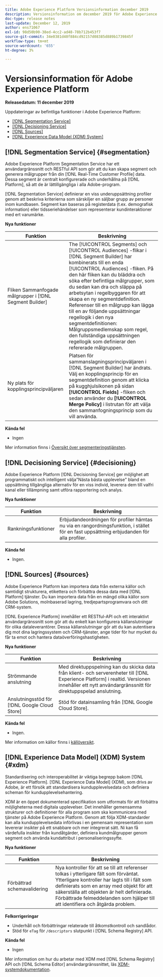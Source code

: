```yaml
---
title: Adobe Experience Platform Versionsinformation december 2019
description: Versionsinformation om december 2019 för Adobe Experience Platform.
doc-type: release notes
last-update: December 12, 2019
author: ens71067
exl-id: 98d50b90-38ed-4cc2-ad48-78b712b453f7
source-git-commit: 34e0381d40f884cd92157d08385d889b1739845f
workflow-type: tm+mt
source-wordcount: '655'
ht-degree: 3%

---
```


# Versionsinformation för Adobe Experience Platform

**Releasedatum: 11 december 2019**

Uppdateringar av befintliga funktioner i Adobe Experience Platform:

* [[!DNL Segmentation Service]](#segmentation)
* [[!DNL Decisioning Service]](#decisioning)
* [[!DNL Sources]](#sources)
* [[!DNL Experience Data Model (XDM) System]](#xdm)

## [!DNL Segmentation Service] {#segmentation}

Adobe Experience Platform Segmentation Service har ett användargränssnitt och RESTful API som gör att du kan skapa segment och generera målgrupper från din [!DNL Real-Time Customer Profile] data. Dessa segment är centralt konfigurerade och underhållna på [!DNL Platform], så att de är lättillgängliga i alla Adobe-program.

[!DNL Segmentation Service] definierar en viss underuppsättning profiler genom att beskriva kriterierna som särskiljer en säljbar grupp av personer inom kundbasen. Segment kan baseras på registerdata (t.ex. demografisk information) eller tidsseriehändelser som representerar kundinteraktioner med ert varumärke.

**Nya funktioner**

| Funktion | Beskrivning |
|--- | ---|
| Fliken Sammanfogade målgrupper i [!DNL Segment Builder] | The [!UICONTROL Segments] och [!UICONTROL Audiences] -flikar i [!DNL Segment Builder] har kombinerats till en enda [!UICONTROL Audiences] -fliken. På den här fliken kan du bläddra och söka efter befintliga målgrupper, som du sedan kan dra och släppa på arbetsytan i regelbyggaren för att skapa en ny segmentdefinition. Referenser till en målgrupp kan lägga till en av följande uppsättningar regellogik i den nya segmentdefinitionen: Målgruppsmedlemskap som regel, den fullständiga uppsättningen regellogik som definierar den refererade målgruppen. |
| Ny plats för kopplingsprincipväljaren | Platsen för sammanslagningsprincipväljaren i [!DNL Segment Builder] har ändrats. Välj en kopplingsprincip för en segmentdefinition genom att klicka på kugghjulsikonen på sidan **[!UICONTROL Fields]** -fliken och sedan använder du **[!UICONTROL Merge Policy]** i listrutan för att välja den sammanfogningsprincip som du vill använda. |

**Kända fel**

* Ingen

Mer information finns i [Översikt över segmenteringstjänsten](../../segmentation/home.md).

## [!DNL Decisioning Service] {#decisioning}

Adobe Experience Platform [!DNL Decisioning Service] ger möjlighet att programmatiskt och intelligent välja&quot;Nästa bästa upplevelse&quot; bland en uppsättning tillgängliga alternativ för en viss individ, leverera dem till valfri kanal eller tillämpning samt utföra rapportering och analys.

**Nya funktioner**

| Funktion | Beskrivning |
| -----------| ---------- |
| Rankningsfunktioner | Erbjudandeordningen för profiler hämtas nu via en rangordningsfunktion, i stället för en fast uppsättning erbjudanden för alla profiler. |

**Kända fel**

* Ingen.

## [!DNL Sources] {#sources}

Adobe Experience Platform kan importera data från externa källor och samtidigt strukturera, etikettera och förbättra dessa data med [!DNL Platform] tjänster. Du kan importera data från en mängd olika källor som Adobe Solutions, molnbaserad lagring, tredjepartsprogramvara och ditt CRM-system.

[!DNL Experience Platform] innehåller ett RESTful-API och ett interaktivt användargränssnitt som gör att du enkelt kan konfigurera källanslutningar för olika dataleverantörer. Dessa källanslutningar gör att du kan autentisera dig mot dina lagringssystem och CRM-tjänster, ange tider för hur mycket du får ta emot och hantera dataöverföringshastigheten.

**Nya funktioner**

| Funktion | Beskrivning |
| ---------- | ------------ |
| Strömmande anslutning | Med direktuppspelning kan du skicka data från klient- och serverenheter till [!DNL Experience Platform] i realtid. Versionen innehåller ett nytt användargränssnitt för direktuppspelad anslutning. |
| Anslutningsstöd för [!DNL Google Cloud Store] | Stöd för datainsamling från [!DNL Google Cloud Store]. |

**Kända fel**

* Ingen.

Mer information om källor finns i [källöversikt](../../sources/home.md).

## [!DNL Experience Data Model] (XDM) System {#xdm}

Standardisering och interoperabilitet är viktiga begrepp bakom [!DNL Experience Platform]. [!DNL Experience Data Model] (XDM), som drivs av Adobe, är ett försök att standardisera kundupplevelsedata och definiera scheman för kundupplevelsehantering.

XDM är en öppet dokumenterad specifikation som utformats för att förbättra möjligheterna med digitala upplevelser. Det innehåller gemensamma strukturer och definitioner för alla program som ska kommunicera med tjänster på Adobe Experience Platform. Genom att följa XDM-standarder kan alla kundupplevelsedata införlivas i en gemensam representation som levererar insikter på ett snabbare och mer integrerat sätt. Ni kan få värdefulla insikter från kundåtgärder, definiera kundmålgrupper genom segment och använda kundattribut i personaliseringssyfte.

**Nya funktioner**

| Funktion | Beskrivning |
|--- | ---|
| Förbättrad schemavalidering | Nya kontroller för att se till att referenser tolkas i ytterligare fält som förväntat. Ytterligare kontroller har lagts till i fält som definierats som en array med objekt för att säkerställa att objekten är helt definierade. Förbättrade felmeddelanden som hjälper till att identifiera och åtgärda problem. |

**Felkorrigeringar**

* Underhåll och förbättringar relaterade till åtkomstkontroll och sandlådor.
* Stöd för `eTag` för `/descriptors` slutpunkt i [!DNL Schema Registry] API.

**Kända fel**

* Ingen

Mer information om hur du arbetar med XDM med [!DNL Schema Registry] API och [!DNL Schema Editor] användargränssnittet, läs [XDM-systemdokumentation](../../xdm/home.md).
